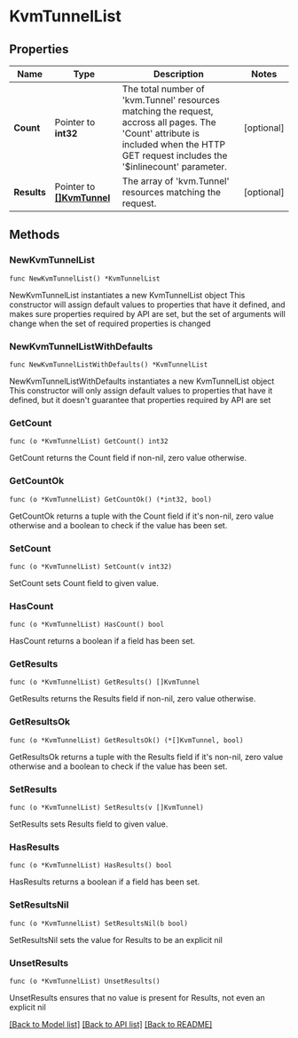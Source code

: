 # KvmTunnelList

## Properties

Name | Type | Description | Notes
------------ | ------------- | ------------- | -------------
**Count** | Pointer to **int32** | The total number of &#39;kvm.Tunnel&#39; resources matching the request, accross all pages. The &#39;Count&#39; attribute is included when the HTTP GET request includes the &#39;$inlinecount&#39; parameter. | [optional] 
**Results** | Pointer to [**[]KvmTunnel**](KvmTunnel.md) | The array of &#39;kvm.Tunnel&#39; resources matching the request. | [optional] 

## Methods

### NewKvmTunnelList

`func NewKvmTunnelList() *KvmTunnelList`

NewKvmTunnelList instantiates a new KvmTunnelList object
This constructor will assign default values to properties that have it defined,
and makes sure properties required by API are set, but the set of arguments
will change when the set of required properties is changed

### NewKvmTunnelListWithDefaults

`func NewKvmTunnelListWithDefaults() *KvmTunnelList`

NewKvmTunnelListWithDefaults instantiates a new KvmTunnelList object
This constructor will only assign default values to properties that have it defined,
but it doesn't guarantee that properties required by API are set

### GetCount

`func (o *KvmTunnelList) GetCount() int32`

GetCount returns the Count field if non-nil, zero value otherwise.

### GetCountOk

`func (o *KvmTunnelList) GetCountOk() (*int32, bool)`

GetCountOk returns a tuple with the Count field if it's non-nil, zero value otherwise
and a boolean to check if the value has been set.

### SetCount

`func (o *KvmTunnelList) SetCount(v int32)`

SetCount sets Count field to given value.

### HasCount

`func (o *KvmTunnelList) HasCount() bool`

HasCount returns a boolean if a field has been set.

### GetResults

`func (o *KvmTunnelList) GetResults() []KvmTunnel`

GetResults returns the Results field if non-nil, zero value otherwise.

### GetResultsOk

`func (o *KvmTunnelList) GetResultsOk() (*[]KvmTunnel, bool)`

GetResultsOk returns a tuple with the Results field if it's non-nil, zero value otherwise
and a boolean to check if the value has been set.

### SetResults

`func (o *KvmTunnelList) SetResults(v []KvmTunnel)`

SetResults sets Results field to given value.

### HasResults

`func (o *KvmTunnelList) HasResults() bool`

HasResults returns a boolean if a field has been set.

### SetResultsNil

`func (o *KvmTunnelList) SetResultsNil(b bool)`

 SetResultsNil sets the value for Results to be an explicit nil

### UnsetResults
`func (o *KvmTunnelList) UnsetResults()`

UnsetResults ensures that no value is present for Results, not even an explicit nil

[[Back to Model list]](../README.md#documentation-for-models) [[Back to API list]](../README.md#documentation-for-api-endpoints) [[Back to README]](../README.md)



